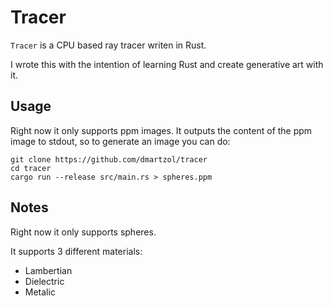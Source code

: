 # Tracer

`Tracer` is a CPU based ray tracer writen in Rust.

I wrote this with the intention of learning Rust and create generative art with it.

## Usage

Right now it only supports ppm images. It outputs the content of the ppm image to stdout, so to generate an image you can do:

```
git clone https://github.com/dmartzol/tracer
cd tracer
cargo run --release src/main.rs > spheres.ppm
```

## Notes

Right now it only supports spheres.

It supports 3 different materials:
  - Lambertian
  - Dielectric
  - Metalic

